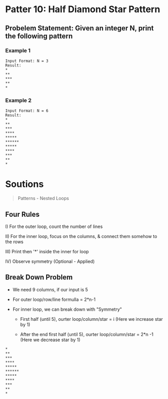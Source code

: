 # Patter 10: Half Diamond Star Pattern

## Probelem Statement: Given an integer N, print the following pattern

### Example 1

```
Input Format: N = 3
Result:
*
**
***
**
*
```

### Example 2

```
Input Format: N = 6
Result:
*
**
***
****
*****
******
*****
****
***
**
*
```

# Soutions

> Patterns - Nested Loops

## Four Rules

I) For the outer loop, count the number of lines

II) For the inner loop, focus on the columns, & connect them somehow to the rows

III) Print then '\*' inside the inner for loop

IV) Observe symmetry (Optional - Applied)

## Break Down Problem

- We need 9 columns, if our input is 5

- For outer loop/row/line formulla = 2\*n-1

- For inner loop, we can break down with "Symmetry"

  - First half (until 5), ourter loop/column/star = i
    (Here we increase star by 1)

  - After the end first half (until 5), ourter loop/column/star = 2\*n -1
    (Here we decrease star by 1)

```
*
**
***
****
*****
******
*****
****
***
**
*
```
